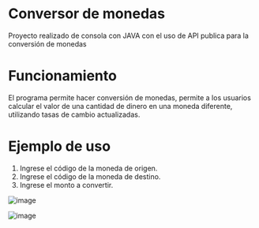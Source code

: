 # Conversor de monedas
Proyecto realizado de consola con JAVA con el uso de API publica para la conversión de monedas 
# Funcionamiento
El programa permite hacer conversión de monedas, permite a los usuarios calcular el valor de una cantidad de dinero en una moneda diferente, utilizando tasas de cambio actualizadas.

# Ejemplo de uso
1. Ingrese el código de la moneda de origen.
2. Ingrese el código de la moneda de destino.
3. Ingrese el monto a convertir.

![image](https://github.com/user-attachments/assets/79df72f0-60f2-4b36-a6fe-4c10a25bfb5d)

![image](https://github.com/user-attachments/assets/4c00ffa3-1236-48e7-bbf5-c6fed6f84881)
